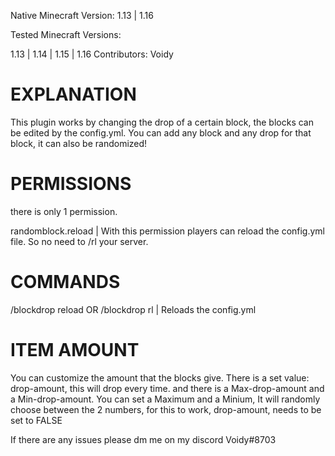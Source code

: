 Native Minecraft Version: 1.13 | 1.16


Tested Minecraft Versions:

1.13   |  1.14   | 1.15  | 1.16
Contributors:
Voidy

# EXPLANATION

This plugin works by changing the drop of a certain block, the blocks can be edited by the config.yml. You can add any block and any drop for that block, it can also be randomized!


# PERMISSIONS

there is only 1 permission.

randomblock.reload | With this permission players can reload the config.yml file. So no need to /rl your server.



# COMMANDS

/blockdrop reload OR /blockdrop rl | Reloads the config.yml


# ITEM AMOUNT

You can customize the amount that the blocks give. There is a set value: drop-amount, this will drop every time. and there is a Max-drop-amount and a Min-drop-amount. You can set a Maximum and a Minium, It will randomly choose between the 2 numbers, for this to work, drop-amount, needs to be set to FALSE




If there are any issues please dm me on my discord Voidy#8703

